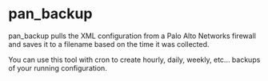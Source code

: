 # pan_backup

pan_backup pulls the XML configuration from a Palo Alto Networks firewall and saves it to a filename based on the time it was collected.

You can use this tool with cron to create hourly, daily, weekly, etc... backups of your running configuration.
